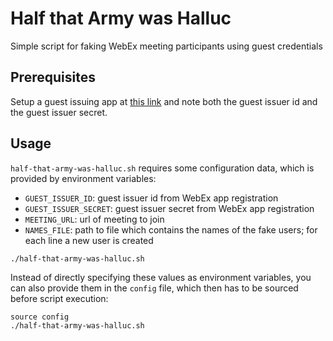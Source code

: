 # Half that Army was Halluc

Simple script for faking WebEx meeting participants using guest credentials

## Prerequisites
Setup a guest issuing app at [this link](https://developer.webex.com/my-apps/new/guest-issuer) and note both the guest issuer id and the guest issuer secret.

## Usage
`half-that-army-was-halluc.sh` requires some configuration data, which is provided by environment variables:
* `GUEST_ISSUER_ID`: guest issuer id from WebEx app registration
* `GUEST_ISSUER_SECRET`: guest issuer secret from WebEx app registration
* `MEETING_URL`: url of meeting to join
* `NAMES_FILE`: path to file which contains the names of the fake users; for each line a new user is created

```shell
./half-that-army-was-halluc.sh
```

Instead of directly specifying these values as environment variables, you can also provide them in the `config` file, which then has to be sourced before script execution:
```shell
source config
./half-that-army-was-halluc.sh
```

